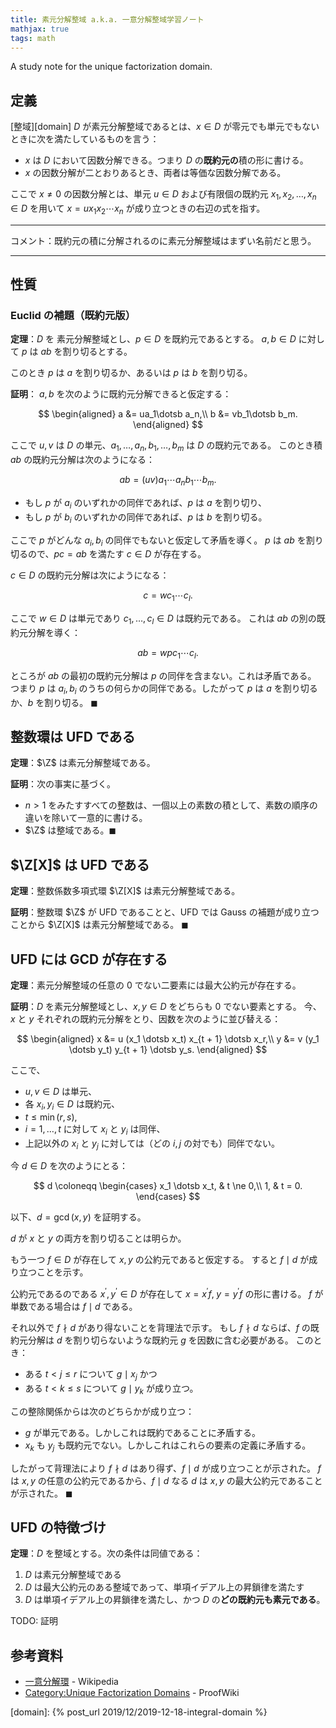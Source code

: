 ```yaml
---
title: 素元分解整域 a.k.a. 一意分解整域学習ノート
mathjax: true
tags: math
---
```


A study note for the unique factorization domain.

## 定義

[整域][domain] $D$ が素元分解整域であるとは、$x \in D$ が零元でも単元でもないときに次を満たしているものを言う：

* $x$ は $D$ において因数分解できる。つまり $D$ の**既約元の**積の形に書ける。
* $x$ の因数分解が二とおりあるとき、両者は等価な因数分解である。

ここで $x \ne 0$ の因数分解とは、単元 $u \in D$ および有限個の既約元
$x_1, x_2, \dotsc, x_n \in D$ を用いて $x = ux_1x_2\dotsb x_n$ が成り立つときの右辺の式を指す。

----

コメント：既約元の積に分解されるのに素元分解整域はまずい名前だと思う。

----

## 性質

### Euclid の補題（既約元版）

**定理**：$D$ を 素元分解整域とし、$p \in D$ を既約元であるとする。
$a, b \in D$ に対して $p$ は $ab$ を割り切るとする。

このとき $p$ は $a$ を割り切るか、あるいは $p$ は $b$ を割り切る。

**証明**：
$a, b$ を次のように既約元分解できると仮定する：

$$
\begin{aligned}
    a &= ua_1\dotsb a_n,\\
    b &= vb_1\dotsb b_m.
\end{aligned}
$$

ここで $u, v$ は $D$ の単元、$a_1, \dotsc, a_n, b_1, \dotsc, b_m$ は $D$ の既約元である。
このとき積 $ab$ の既約元分解は次のようになる：

$$
ab = (uv)a_1 \dotsb a_n b_1 \dotsb b_m.
$$

* もし $p$ が $a_i$ のいずれかの同伴であれば、$p$ は $a$ を割り切り、
* もし $p$ が $b_i$ のいずれかの同伴であれば、$p$ は $b$ を割り切る。

ここで $p$ がどんな $a_i, b_i$ の同伴でもないと仮定して矛盾を導く。
$p$ は $ab$ を割り切るので、$pc = ab$ を満たす $c \in D$ が存在する。

$c \in D$ の既約元分解は次にようになる：

$$
c = wc_1 \dotsb c_l.
$$

ここで $w \in D$ は単元であり $c_1, \dotsc, c_l \in D$ は既約元である。
これは $ab$ の別の既約元分解を導く：

$$
ab = w p c_1 \dotsb c_l.
$$

ところが $ab$ の最初の既約元分解は $p$ の同伴を含まない。これは矛盾である。
つまり $p$ は $a_i, b_i$ のうちの何らかの同伴である。したがって
$p$ は $a$ を割り切るか、$b$ を割り切る。
$\blacksquare$

## 整数環は UFD である

**定理**：$\Z$ は素元分解整域である。

**証明**：次の事実に基づく。

* $n \gt 1$ をみたすすべての整数は、一個以上の素数の積として、素数の順序の違いを除いて一意的に書ける。
* $\Z$ は整域である。$\blacksquare$

## $\Z[X]$ は UFD である

**定理**：整数係数多項式環 $\Z[X]$ は素元分解整域である。

**証明**：整数環 $\Z$ が UFD であることと、UFD では Gauss の補題が成り立つことから
$\Z[X]$ は素元分解整域である。
$\blacksquare$

## UFD には GCD が存在する

**定理**：素元分解整域の任意の 0 でない二要素には最大公約元が存在する。

**証明**：$D$ を素元分解整域とし、$x, y \in D$ をどちらも 0 でない要素とする。
今、$x$ と $y$ それぞれの既約元分解をとり、因数を次のように並び替える：

$$
\begin{aligned}
    x &= u (x_1 \dotsb x_t) x_{t + 1} \dotsb x_r,\\
    y &= v (y_1 \dotsb y_t) y_{t + 1} \dotsb y_s.
\end{aligned}
$$

ここで、

* $u, v \in D$ は単元、
* 各 $x_i, y_i \in D$ は既約元、
* $t \le \min(r, s),$
* $i = 1, \dotsc, t$ に対して $x_i$ と $y_i$ は同伴、
* 上記以外の $x_i$ と $y_j$ に対しては（どの $i, j$ の対でも）同伴でない。

今 $d \in D$ を次のようにとる：

$$
d \coloneqq
\begin{cases}
    x_1 \dotsb x_t, & t \ne 0,\\
    1, & t = 0.
\end{cases}
$$

以下、$d = \gcd(x, y)$ を証明する。

$d$ が $x$ と $y$ の両方を割り切ることは明らか。

もう一つ $f \in D$ が存在して $x, y$ の公約元であると仮定する。
すると $f \mid d$ が成り立つことを示す。

公約元であるのである $x^{\prime}, y^{\prime} \in D$ が存在して $x = x^{\prime}f,\;y = y^{\prime}f$ の形に書ける。
$f$ が単数である場合は $f \mid d$ である。

それ以外で $f \nmid d$ があり得ないことを背理法で示す。
もし $f \nmid d$ ならば、$f$ の既約元分解は $d$ を割り切らないような既約元 $g$ を因数に含む必要がある。
このとき：

* ある $t \lt j \le r$ について $g \mid x_j$ かつ
* ある $t \lt k \le s$ について $g \mid y_k$ が成り立つ。

この整除関係からは次のどちらかが成り立つ：

* $g$ が単元である。しかしこれは既約であることに矛盾する。
* $x_k$ も $y_j$ も既約元でない。しかしこれはこれらの要素の定義に矛盾する。

したがって背理法により $f \nmid d$ はあり得ず、$f \mid d$ が成り立つことが示された。
$f$ は $x, y$ の任意の公約元であるから、$f \mid d$ なる
$d$ は $x, y$ の最大公約元であることが示された。
$\blacksquare$

## UFD の特徴づけ

**定理**：$D$ を整域とする。次の条件は同値である：

1. $D$ は素元分解整域である
2. $D$ は最大公約元のある整域であって、単項イデアル上の昇鎖律を満たす
3. $D$ は単項イデアル上の昇鎖律を満たし、かつ $D$ の**どの既約元も素元である**。

TODO: 証明

## 参考資料

* [一意分解環](https://ja.wikipedia.org/wiki/%E4%B8%80%E6%84%8F%E5%88%86%E8%A7%A3%E7%92%B0) - Wikipedia
* [Category:Unique Factorization Domains](https://proofwiki.org/wiki/Category:Unique_Factorization_Domains) - ProofWiki

[domain]: {% post_url 2019/12/2019-12-18-integral-domain %}

